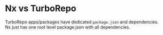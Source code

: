 # Nx vs TurboRepo

TurboRepo apps/packages have dedicated `package.json` and dependencies. Nx just has one root level package.json with all dependencies.
